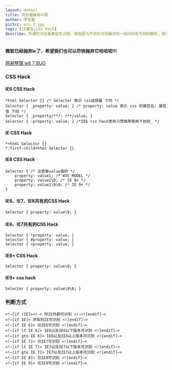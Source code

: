 ```yaml
---
layout: detail
title: 浏览器兼容问题
author: 罗智毅
picSrc: arc-3.jpg
tags: [IE兼容,CSS Hack]
describe: 所谓的浏览器兼容性问题，是指因为不同的浏览器对同一段代码有不同的解析，造成页面显示效果不统一的情况。在大多数情况下，我们的需求是，无论用户用什么浏览器来查看我们的网站或者登陆我们的系统，都应该是统一的显示效果。（放弃IE，拥抱未来）
---
```


#### 微软已经抛弃ie了，希望我们也可以尽快抛弃它哈哈哈!!! ####

[网易整理 ie6 7 BUG][1]

[1]: http://nec.netease.com/library/category/#bug "网易整理 ie6 7 BUG"

### CSS Hack ###

#### IE6 CSS Hack ####

	*html Selector {} /* Selector 表示 css选择器 下同 */
	Selector { _property: value; } /* property: value 表示 css 的属性名: 属性值 下同 */
	Selector { _property/**/: /**/value; }
	Selector { -property: value; } /*IE6 css hack常用习惯推荐使用下划线_ */

#### IE CSS Hack ####

	*+html Selector {}
	*:first-child+html Selector {}

#### IE8 CSS Hack ####

	Selector { /* 注意看value值的 */
	    property: value1; /* W3C MODEL */
	    property: value2\0; /* IE 8+ */
	    property: value1\9\0; /* IE 9+ */
	}

#### IE6、IE7、IE8共有的CSS Hack ####

	Selector { property: value\9; }

#### IE6、IE7共有的CSS Hack ####

	Selector { *property: value; }
	Selector { #property: value; }
	Selector { +property: value; }

#### IE8+ CSS Hack ####

	Selector { property: value\0; }

#### IE9+ css hack ####

	Selector { property: value\9\0; }

### 判断方式 ###

	<!–[if !IE]><!–> 除IE外都可识别 <!–<![endif]–>
	<!–[if IE]> 所有的IE可识别 <![endif]–>
	<!–[if IE 6]> 仅IE6可识别 <![endif]–>
	<!–[if lt IE 6]> IE6以及IE6以下版本可识别 <![endif]–>
	<!–[if gte IE 6]> IE6以及IE6以上版本可识别 <![endif]–>
	<!–[if IE 7]> 仅IE7可识别 <![endif]–>
	<!–[if lt IE 7]> IE7以及IE7以下版本可识别 <![endif]–>
	<!–[if gte IE 7]> IE7以及IE7以上版本可识别 <![endif]–>
	<!–[if IE 8]> 仅IE8可识别 <![endif]–>
	<!–[if IE 9]> 仅IE9可识别 <![endif]–>
